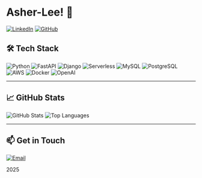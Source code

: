 # Asher-Lee! 🚀

[![LinkedIn](https://img.shields.io/badge/LinkedIn-Connect-blue?logo=linkedin)](https://www.linkedin.com/in/yourprofile/)
[![GitHub](https://img.shields.io/badge/GitHub-Follow-black?logo=github)](https://github.com/Asher-Lee/)

## 🛠 Tech Stack
![Python](https://img.shields.io/badge/Python-3776AB?style=for-the-badge&logo=python&logoColor=white)
![FastAPI](https://img.shields.io/badge/FastAPI-009688?style=for-the-badge&logo=fastapi&logoColor=white)
![Django](https://img.shields.io/badge/Django-092E20?style=for-the-badge&logo=django&logoColor=white)
![Serverless](https://img.shields.io/badge/Serverless-FD5750?style=for-the-badge&logo=serverless&logoColor=white)
![MySQL](https://img.shields.io/badge/MySQL-4479A1?style=for-the-badge&logo=mysql&logoColor=white)
![PostgreSQL](https://img.shields.io/badge/PostgreSQL-336791?style=for-the-badge&logo=postgresql&logoColor=white)
![AWS](https://img.shields.io/badge/AWS-FF9900?style=for-the-badge&logo=amazonaws&logoColor=white)
![Docker](https://img.shields.io/badge/Docker-2496ED?style=for-the-badge&logo=docker&logoColor=white)
![OpenAI](https://img.shields.io/badge/OpenAI-412991?style=for-the-badge&logo=openai&logoColor=white)

---

## 📈 GitHub Stats
![GitHub Stats](https://github-readme-stats.vercel.app/api?username=Asher-Lee&show_icons=true&theme=tokyonight)
![Top Languages](https://github-readme-stats.vercel.app/api/top-langs/?username=Asher-Lee&layout=compact&theme=tokyonight)

---

## 📫 Get in Touch
[![Email](https://img.shields.io/badge/Email-saintkitts0330@gmail.com-red?style=for-the-badge&logo=gmail&logoColor=white)](mailto:saintkitts0330@gmail.com)

2025

